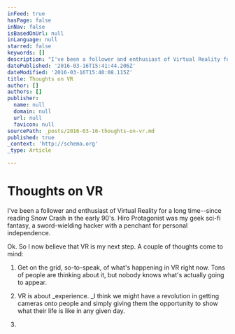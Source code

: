 ```yaml
---
inFeed: true
hasPage: false
inNav: false
isBasedOnUrl: null
inLanguage: null
starred: false
keywords: []
description: "I've been a follower and enthusiast of Virtual Reality for a long time–since reading Snow Crash in the early 90's. \_Hiro Protagonist was my geek sci-fi fantasy, a sword-wielding hacker with a penchant for personal independence."
datePublished: '2016-03-16T15:41:44.206Z'
dateModified: '2016-03-16T15:40:08.115Z'
title: Thoughts on VR
author: []
authors: []
publisher:
  name: null
  domain: null
  url: null
  favicon: null
sourcePath: _posts/2016-03-16-thoughts-on-vr.md
published: true
_context: 'http://schema.org'
_type: Article

---
```

# Thoughts on VR

I've been a follower and enthusiast of Virtual Reality for a long time--since reading Snow Crash in the early 90's.  Hiro Protagonist was my geek sci-fi fantasy, a sword-wielding hacker with a penchant for personal independence.

Ok.  So I now believe that VR is my next step.  A couple of thoughts come to mind: 

1) Get on the grid, so-to-speak, of what's happening in VR right now.  Tons of people are thinking about it, but nobody knows what's actually going to appear.

2) VR is about _experience.  _I think we might have a revolution in getting cameras onto people and simply giving them the opportunity to show what their life is like in any given day.

3)